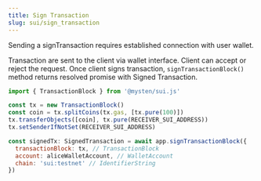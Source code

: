 ```yaml
---
title: Sign Transaction
slug: sui/sign_transaction
---
```


Sending a signTransaction requires established connection with user wallet.

Transaction are sent to the client via wallet interface. Client can accept or reject the request. Once client signs transaction, `signTransactionBlock()` method returns resolved promise with Signed Transaction.

```js
import { TransactionBlock } from '@mysten/sui.js'

const tx = new TransactionBlock()
const coin = tx.splitCoins(tx.gas, [tx.pure(100)])
tx.transferObjects([coin], tx.pure(RECEIVER_SUI_ADDRESS))
tx.setSenderIfNotSet(RECEIVER_SUI_ADDRESS)

const signedTx: SignedTransaction = await app.signTransactionBlock({
  transactionBlock: tx, // TransactionBlock
  account: aliceWalletAccount, // WalletAccount
  chain: 'sui:testnet' // IdentifierString
})
```
